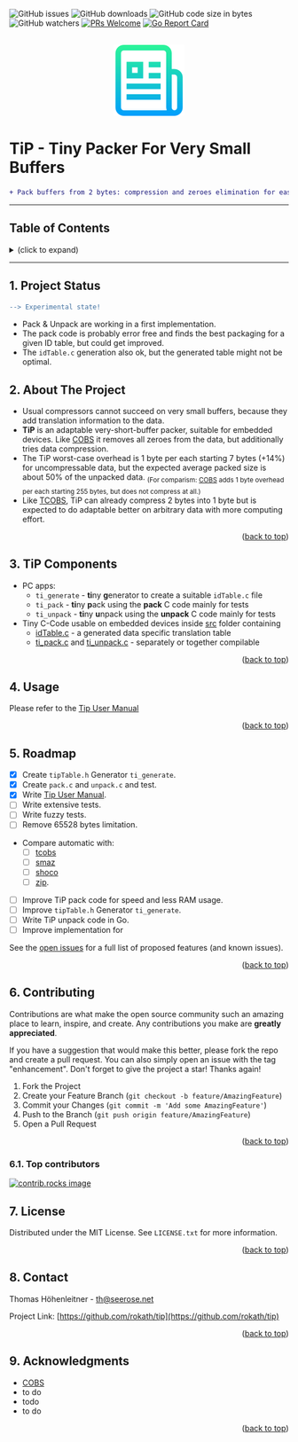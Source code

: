 <!-- Improved compatibility of back to top link: See: https://github.com/othneildrew/Best-README-Template/pull/73 -->
<a id="readme-top"></a>

<!-- PROJECT SHIELDS -->
![GitHub issues](https://img.shields.io/github/issues/rokath/tip)
![GitHub downloads](https://img.shields.io/github/downloads/rokath/tip/total)
![GitHub code size in bytes](https://img.shields.io/github/languages/code-size/rokath/tip)
![GitHub watchers](https://img.shields.io/github/watchers/rokath/tip?label=watch)
[![PRs Welcome](https://img.shields.io/badge/PRs-welcome-brightgreen.svg?style=flat-square)](http://makeapullrequest.com)
[![Go Report Card](https://goreportcard.com/badge/github.com/rokath/tip)](https://goreportcard.com/report/github.com/rokath/tip)

<!--
![GitHub release (latest by date)](https://img.shields.io/github/v/release/rokath/tip)
![GitHub commits since latest release](https://img.shields.io/github/commits-since/rokath/tip/latest)
[![Coverage Status](https://coveralls.io/repos/github/rokath/tip/badge.svg?branch=master)](https://coveralls.io/github/rokath/tip?branch=master)
[![Contributors][contributors-shield]][contributors-url]
[![Forks][forks-shield]][forks-url]
[![Stargazers][stars-shield]][stars-url]
[![Issues][issues-shield]][issues-url]
[![MIT License][license-shield]][license-url]
[![LinkedIn][linkedin-shield]][linkedin-url]
https://www.markdownguide.org/basic-syntax/#reference-style-links
-->

<!-- PROJECT LOGO -->
<br />
<div align="center">
  <a href="https://github.com/rokath/tip">
    <img src="images/logo.png" alt="Logo"> <!--width="80" height="80"-->
  </a>

</div>

# TiP - Tiny Packer For Very Small Buffers

```diff
+ Pack buffers from 2 bytes: compression and zeroes elimination for easy package framing❗
```

---
<h2>Table of Contents</h2>
<details><summary>(click to expand)</summary><ol><!-- TABLE OF CONTENTS START -->

<!--
Table of Contents Generation:
* Install vsCode extension "Markdown TOC" from dumeng
* Use Shift-Command-P "markdownTOC:generate" to get the automatic numbering.
* replace "<a name" with "<a id"
* replace "##" followed by 2 spaces with "## "‚
-->

<!-- vscode-markdown-toc -->
* 1. [Project Status](#project-status)
* 2. [About The Project](#about-the-project)
* 3. [TiP Components](#tip-components)
* 4. [Usage](#usage)
* 5. [Roadmap](#roadmap)
* 6. [Contributing](#contributing)
  * 5.1. [Top contributors](#top-contributors)
* 7. [License](#license)
* 8. [Contact](#contact)
* 8. [Acknowledgments](#acknowledgments)

<!-- vscode-markdown-toc-config
	numbering=true
	autoSave=true
	/vscode-markdown-toc-config -->
<!-- /vscode-markdown-toc -->

</div></ol></details><!-- TABLE OF CONTENTS END -->

---

##  1. <a id='project-status'></a>Project Status

```diff
--> Experimental state! 
```

* Pack & Unpack are working in a first implementation.
* The pack code is probably error free and finds the best packaging for a given ID table, but could get improved.
* The `idTable.c` generation also ok, but the generated table might not be optimal.

<!-- ABOUT THE PROJECT -->

##  2. <a id='about-the-project'></a>About The Project

* Usual compressors cannot succeed on very small buffers, because they add translation information to the data.
* **TiP** is an adaptable very-short-buffer packer, suitable for embedded devices. Like [COBS](https://en.wikipedia.org/wiki/Consistent_Overhead_Byte_Stuffing) it removes all zeroes from the data, but additionally tries data compression. 
* The TiP worst-case overhead is 1 byte per each starting 7 bytes (+14%) for uncompressable data, but the expected average packed size is about 50% of the unpacked data. <sub>(For comparism: [COBS](https://en.wikipedia.org/wiki/Consistent_Overhead_Byte_Stuffing) adds 1 byte overhead per each starting 255 bytes, but does not compress at all.)</sub>
* Like [TCOBS](https://github.com/rokath//tcobs), TiP can already compress 2 bytes into 1 byte but is expected to do adaptable better on arbitrary data with more computing effort.

<p align="right">(<a href="#readme-top">back to top</a>)</p>

##  3. <a id='tip-components'></a>TiP Components

* PC apps:
  * `ti_generate` - **ti**ny **g**enerator to create a suitable `idTable.c` file
  * `ti_pack` - **ti**ny **p**ack using the **pack** C code mainly for tests
  * `ti_unpack` - **ti**ny **u**npack using the **unpack** C code mainly for tests
* Tiny C-Code usable on embedded devices inside [src](./src/) folder containing
  * [idTable.c](./src/idTable.c) - a generated data specific translation table
  * [ti_pack.c](./src/ti_pack.c) and [ti_unpack.c](./src/ti_unpack.c) - separately or together compilable

<p align="right">(<a href="#readme-top">back to top</a>)</p>

<!-- GETTING STARTED -->

<!-- USAGE EXAMPLES -->
##  4. <a id='usage'></a>Usage

Please refer to the [Tip User Manual](./docs/TipUserManual.md)

<p align="right">(<a href="#readme-top">back to top</a>)</p>

<!-- ROADMAP -->
##  5. <a id='roadmap'></a>Roadmap

- [x] Create `tipTable.h` Generator `ti_generate`.
- [x] Create `pack.c` and `unpack.c` and test.
- [x] Write [Tip User Manual](./docs/TipUserManual.md).
- [ ] Write extensive tests.
- [ ] Write fuzzy tests.
- [ ] Remove 65528 bytes limitation.
- Compare automatic with:
  - [ ] [tcobs](https://github.com/rokath//tcobs)
  - [ ] [smaz](https://github.com/antirez/smaz)
  - [ ] [shoco](https://ed-von-schleck.github.io/shoco/)
  - [ ] [zip](https://github.com/kuba--/zip).
- [ ] Improve TiP pack code for speed and less RAM usage.
- [ ] Improve `tipTable.h` Generator `ti_generate`.
- [ ] Write TiP unpack code in Go.
- [ ] Improve implementation for

See the [open issues](https://github.com/rokath/tip/issues) for a full list of proposed features (and known issues).

<p align="right">(<a href="#readme-top">back to top</a>)</p>

<!-- CONTRIBUTING -->
##  6. <a id='contributing'></a>Contributing

Contributions are what make the open source community such an amazing place to learn, inspire, and create. Any contributions you make are **greatly appreciated**.

If you have a suggestion that would make this better, please fork the repo and create a pull request. You can also simply open an issue with the tag "enhancement".
Don't forget to give the project a star! Thanks again!

1. Fork the Project
2. Create your Feature Branch (`git checkout -b feature/AmazingFeature`)
3. Commit your Changes (`git commit -m 'Add some AmazingFeature'`)
4. Push to the Branch (`git push origin feature/AmazingFeature`)
5. Open a Pull Request

<p align="right">(<a href="#readme-top">back to top</a>)</p>

###  6.1. <a id='top-contributors'></a>Top contributors

<a href="https://github.com/rokath/tip/graphs/contributors">
  <img src="https://contrib.rocks/image?repo=rokath/tip" alt="contrib.rocks image" />
</a>

<!-- LICENSE -->
##  7. <a id='license'></a>License

Distributed under the MIT License. See `LICENSE.txt` for more information.

<p align="right">(<a href="#readme-top">back to top</a>)</p>

<!-- CONTACT -->
## 8. <a id='contact'></a>Contact

Thomas Höhenleitner - th@seerose.net

Project Link: [https://github.com/rokath/tip](https://github.com/rokath/tip)

<p align="right">(<a href="#readme-top">back to top</a>)</p>

<!-- ACKNOWLEDGMENTS -->
##  9. <a id='acknowledgments'></a>Acknowledgments

* [COBS](https://en.wikipedia.org/wiki/Consistent_Overhead_Byte_Stuffing)
* []() to do
* []() todo
* to do

<!--

Use this space to list resources you find helpful and would like to give credit to. I've included a few of my favorites to kick things off!

* [Choose an Open Source License](https://choosealicense.com)
* [GitHub Emoji Cheat Sheet](https://www.webpagefx.com/tools/emoji-cheat-sheet)
* [Malven's Flexbox Cheatsheet](https://flexbox.malven.co/)
* [Malven's Grid Cheatsheet](https://grid.malven.co/)
* [Img Shields](https://shields.io)
* [GitHub Pages](https://pages.github.com)
* [Font Awesome](https://fontawesome.com)
* [React Icons](https://react-icons.github.io/react-icons/search)

-->

<p align="right">(<a href="#readme-top">back to top</a>)</p>

<!-- MARKDOWN LINKS & IMAGES -->
<!-- https://www.markdownguide.org/basic-syntax/#reference-style-links -->

<!--

[contributors-shield]: https://img.shields.io/github/contributors/rokath/tip.svg?style=for-the-badge
[contributors-url]: https://github.com/rokath/tip/graphs/contributors
[forks-shield]: https://img.shields.io/github/forks/rokath/tip.svg?style=for-the-badge
[forks-url]: https://github.com/rokath/tip/network/members
[stars-shield]: https://img.shields.io/github/stars/rokath/tip.svg?style=for-the-badge
[stars-url]: https://github.com/rokath/tip/stargazers
[issues-shield]: https://img.shields.io/github/issues/rokath/tip.svg?style=for-the-badge
[issues-url]: https://github.com/rokath/tip/issues
[license-shield]: https://img.shields.io/github/license/rokath/tip.svg?style=for-the-badge
[license-url]: https://github.com/rokath/tip/blob/master/LICENSE.txt
[linkedin-shield]: https://img.shields.io/badge/-LinkedIn-black.svg?style=for-the-badge&logo=linkedin&colorB=555
[linkedin-url]: https://linkedin.com/in/linkedin_username
[product-screenshot]: images/screenshot.png

[contributors-shield]: https://img.shields.io/github/contributors/othneildrew/Best-README-Template.svg?style=for-the-badge
[contributors-url]: https://github.com/othneildrew/Best-README-Template/graphs/contributors
[forks-shield]: https://img.shields.io/github/forks/othneildrew/Best-README-Template.svg?style=for-the-badge
[forks-url]: https://github.com/othneildrew/Best-README-Template/network/members
[stars-shield]: https://img.shields.io/github/stars/othneildrew/Best-README-Template.svg?style=for-the-badge
[stars-url]: https://github.com/othneildrew/Best-README-Template/stargazers
[issues-shield]: https://img.shields.io/github/issues/othneildrew/Best-README-Template.svg?style=for-the-badge
[issues-url]: https://github.com/othneildrew/Best-README-Template/issues
[license-shield]: https://img.shields.io/github/license/othneildrew/Best-README-Template.svg?style=for-the-badge
[license-url]: https://github.com/othneildrew/Best-README-Template/blob/master/LICENSE.txt
[linkedin-shield]: https://img.shields.io/badge/-LinkedIn-black.svg?style=for-the-badge&logo=linkedin&colorB=555
[linkedin-url]: https://linkedin.com/in/othneildrew
[product-screenshot]: images/screenshot.png

-->

<!--
<h3 align="center">Tiny Packer</h3>
  <p align="center">
    for small buffers
    <br />
    <a href="https://github.com/rokath/tip"><strong>Explore the docs »</strong></a>
    <br />
    <br />
    <a href="https://github.com/rokath/tip">View Demo</a>
    ·
    <a href="https://github.com/rokath/tip/issues">Report Bug</a>
    ·
    <a href="https://github.com/rokath/tip/issues">Request Feature</a>
  </p>
-->
